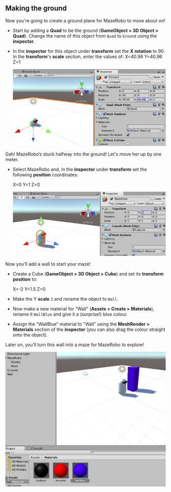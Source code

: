 ## Making the ground

Now you're going to create a ground plane for MazeRobo to move about on!

+ Start by adding a **Quad** to be the ground (**GameObject > 3D Object > Quad**). Change the name of this object from `Quad` to `Ground` using the **inspector**.
 
+ In the **inspector** for this object under **transform** set the **X** **rotation** to 90. In the **transform**'s **scale** section, enter the values of: 
  X=40.96
  Y=40.96
  Z=1

  ![Setting the transform properties for the ground](images/step6_groundTransform.png)

Gah! MazeRobo’s stuck halfway into the ground! Let's move her up by one meter.

+ Select MazeRobo and, in the **inspector** under **transform** set the following **position** coordinates: 

  X=0
  Y=1
  Z=0

  ![Positioning MazeRobo onto the ground](images/step6_MazeRoboOnGround.png)
 
Now you’ll add a wall to start your maze!

+ Create a Cube (**GameObject > 3D Object > Cube**) and set its **transform position** to:

  X=-2
  Y=1.5
  Z=0 

+ Make the Y **scale** `3` and rename the object to `Wall`.
 
+ Now make a new material for "Wall" (**Assets > Create > Materials**), rename it `WallBlue` and give it a (surprise!) blue colour.

+ Assign the "WallBlue" material to "Wall" using the **MeshRender > Materials** section of the **inspector** (you can also drag the colour straight onto the object).

Later on, you’ll turn this wall into a maze for MazeRobo to explore!

![MazeRobo next to the Wall object](images/step6_Wall.png)
